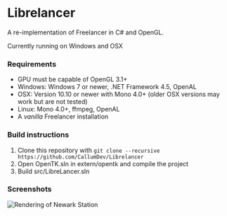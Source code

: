 # Librelancer
A re-implementation of Freelancer in C# and OpenGL.

Currently running on Windows and OSX

### Requirements
* GPU must be capable of OpenGL 3.1+
* Windows: Windows 7 or newer, .NET Framework 4.5, OpenAL
* OSX: Version 10.10 or newer with Mono 4.0+ (older OSX versions may work but are not tested)
* Linux: Mono 4.0+, ffmpeg, OpenAL
* A *vanilla* Freelancer installation

### Build instructions
1. Clone this repository with `git clone --recursive https://github.com/CallumDev/Librelancer`
2. Open OpenTK.sln in extern/opentk and compile the project
3. Build src/LibreLancer.sln

### Screenshots
![Rendering of Newark Station](http://i.imgur.com/xIs46Qz.png)
